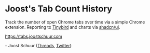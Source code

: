 # Joost's Tab Count History

Track the number of open Chrome tabs over time via a simple Chrome extension. Reporting to [Tinybird](https://www.tinybird.co) and charts via [shadcn/ui](https://ui.shadcn.com/charts).

https://tabs.joostschuur.com

\- Joost Schuur ([Threads](https://threads.net/@joostschuur), [Twitter](https://twitter.com/joostschuur))
